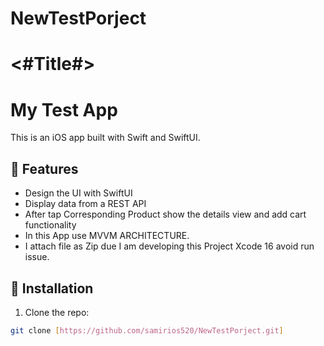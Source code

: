 # NewTestPorject

#  <#Title#>

# My Test App

This is an iOS app built with Swift and SwiftUI.

## 📲 Features

- Design the UI with SwiftUI
- Display data from a REST API
- After tap Corresponding Product show the details view and add cart functionality
- In this App use MVVM ARCHITECTURE.
- I attach file as Zip due I am developing this Project Xcode 16 avoid run issue.


## 🔧 Installation

1. Clone the repo:
```bash
git clone [https://github.com/samirios520/NewTestPorject.git]

